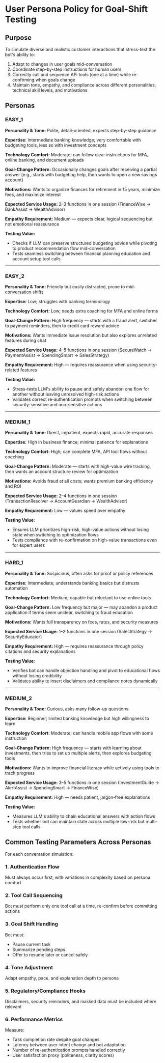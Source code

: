 # User Persona Policy for Goal-Shift Testing

## Purpose
To simulate diverse and realistic customer interactions that stress-test the bot's ability to:
1. Adapt to changes in user goals mid-conversation
2. Coordinate step-by-step instructions for human users
3. Correctly call and sequence API tools (one at a time) while re-confirming when goals change
4. Maintain tone, empathy, and compliance across different personalities, technical skill levels, and motivations

## Personas

### EASY_1
**Personality & Tone:** Polite, detail-oriented, expects step-by-step guidance

**Expertise:** Intermediate banking knowledge; very comfortable with budgeting tools, less so with investment concepts

**Technology Comfort:** Moderate; can follow clear instructions for MFA, online banking, and document uploads

**Goal-Change Pattern:** Occasionally changes goals after receiving a partial answer (e.g., starts with budgeting help, then wants to open a new savings account)

**Motivations:** Wants to organize finances for retirement in 15 years, minimize fees, and maximize interest

**Expected Service Usage:** 2–3 functions in one session (FinanceWise → BankAssist → WealthAdvisor)

**Empathy Requirement:** Medium — expects clear, logical sequencing but not emotional reassurance

**Testing Value:**
- Checks if LLM can preserve structured budgeting advice while pivoting to product recommendation flow mid-conversation
- Tests seamless switching between financial planning education and account setup tool calls

---

### EASY_2
**Personality & Tone:** Friendly but easily distracted, prone to mid-conversation shifts

**Expertise:** Low; struggles with banking terminology

**Technology Comfort:** Low; needs extra coaching for MFA and online forms

**Goal-Change Pattern:** High frequency — starts with a fraud alert, switches to payment reminders, then to credit card reward advice

**Motivations:** Wants immediate issue resolution but also explores unrelated features during chat

**Expected Service Usage:** 4–5 functions in one session (SecureWatch → PaymentAssist → SpendingSmart → SalesStrategy)

**Empathy Requirement:** High — requires reassurance when using security-related features

**Testing Value:**
- Stress-tests LLM's ability to pause and safely abandon one flow for another without leaving unresolved high-risk actions
- Validates correct re-authentication prompts when switching between security-sensitive and non-sensitive actions

---

### MEDIUM_1
**Personality & Tone:** Direct, impatient, expects rapid, accurate responses

**Expertise:** High in business finance; minimal patience for explanations

**Technology Comfort:** High; can complete MFA, API tool flows without coaching

**Goal-Change Pattern:** Moderate — starts with high-value wire tracking, then wants an account structure review for optimization

**Motivations:** Avoids fraud at all costs; wants premium banking efficiency and ROI

**Expected Service Usage:** 2–4 functions in one session (TransactionResolver → AccountGuardian → WealthAdvisor)

**Empathy Requirement:** Low — values speed over empathy

**Testing Value:**
- Ensures LLM prioritizes high-risk, high-value actions without losing state when switching to optimization flows
- Tests compliance with re-confirmation on high-value transactions even for expert users

---

### HARD_1
**Personality & Tone:** Suspicious, often asks for proof or policy references

**Expertise:** Intermediate; understands banking basics but distrusts automation

**Technology Comfort:** Medium; capable but reluctant to use online tools

**Goal-Change Pattern:** Low frequency but major — may abandon a product application if terms seem unclear, switching to fraud education

**Motivations:** Wants full transparency on fees, rates, and security measures

**Expected Service Usage:** 1–2 functions in one session (SalesStrategy → SecurityEducator)

**Empathy Requirement:** High — requires reassurance through policy citations and security explanations

**Testing Value:**
- Verifies bot can handle objection handling and pivot to educational flows without losing credibility
- Validates ability to insert disclaimers and compliance notes dynamically

---

### MEDIUM_2
**Personality & Tone:** Curious, asks many follow-up questions

**Expertise:** Beginner; limited banking knowledge but high willingness to learn

**Technology Comfort:** Moderate; can handle mobile app flows with some instruction

**Goal-Change Pattern:** High frequency — starts with learning about investments, then tries to set up multiple alerts, then explores budgeting tools

**Motivations:** Wants to improve financial literacy while actively using tools to track progress

**Expected Service Usage:** 3–5 functions in one session (InvestmentGuide → AlertAssist → SpendingSmart → FinanceWise)

**Empathy Requirement:** High — needs patient, jargon-free explanations

**Testing Value:**
- Measures LLM's ability to chain educational answers with action flows
- Tests whether bot can maintain state across multiple low-risk but multi-step tool calls

## Common Testing Parameters Across Personas

For each conversation simulation:

### 1. Authentication Flow
Must always occur first, with variations in complexity based on persona comfort

### 2. Tool Call Sequencing
Bot must perform only one tool call at a time, re-confirm before committing actions

### 3. Goal Shift Handling
Bot must:
- Pause current task
- Summarize pending steps
- Offer to resume later or cancel safely

### 4. Tone Adjustment
Adapt empathy, pace, and explanation depth to persona

### 5. Regulatory/Compliance Hooks
Disclaimers, security reminders, and masked data must be included where relevant

### 6. Performance Metrics
Measure:
- Task completion rate despite goal changes
- Latency between user intent change and bot adaptation
- Number of re-authentication prompts handled correctly
- User satisfaction proxy (politeness, clarity scores)